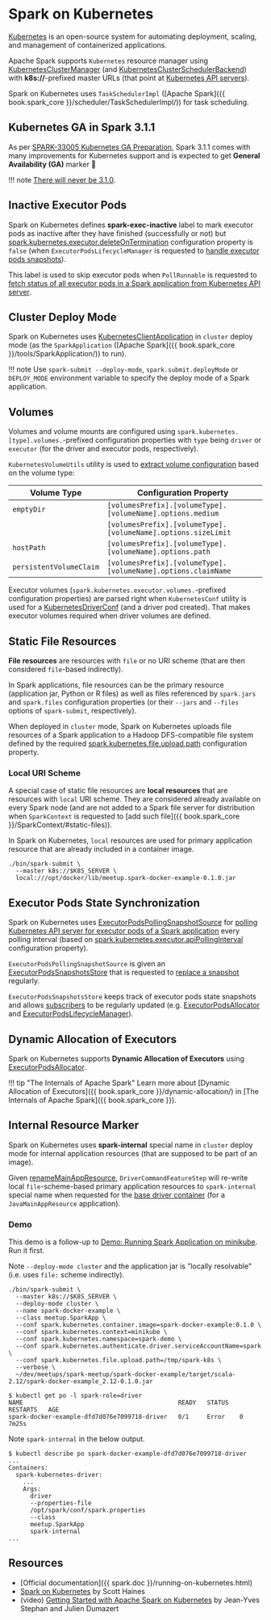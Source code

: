 # Spark on Kubernetes

[Kubernetes](https://kubernetes.io/) is an open-source system for automating deployment, scaling, and management of containerized applications.

Apache Spark supports `Kubernetes` resource manager using [KubernetesClusterManager](KubernetesClusterManager.md) (and [KubernetesClusterSchedulerBackend](KubernetesClusterSchedulerBackend.md)) with **k8s://**-prefixed master URLs (that point at [Kubernetes API servers](https://kubernetes.io/docs/concepts/overview/components/#kube-apiserver)).

Spark on Kubernetes uses `TaskSchedulerImpl` ([Apache Spark]({{ book.spark_core }}/scheduler/TaskSchedulerImpl/)) for task scheduling.

## Kubernetes GA in Spark 3.1.1

As per [SPARK-33005 Kubernetes GA Preparation](https://issues.apache.org/jira/browse/SPARK-33005), Spark 3.1.1 comes with many improvements for Kubernetes support and is expected to get **General Availability (GA)** marker 🎉

!!! note
    [There will never be 3.1.0](http://spark.apache.org/news/next-official-release-spark-3.1.1.html).

## <span id="SPARK_EXECUTOR_INACTIVE_LABEL"> Inactive Executor Pods

Spark on Kubernetes defines **spark-exec-inactive** label to mark executor pods as inactive after they have finished (successfully or not) but [spark.kubernetes.executor.deleteOnTermination](configuration-properties.md#spark.kubernetes.executor.deleteOnTermination) configuration property is `false` (when `ExecutorPodsLifecycleManager` is requested to [handle executor pods snapshots](ExecutorPodsLifecycleManager.md#onNewSnapshots)).

This label is used to skip executor pods when `PollRunnable` is requested to [fetch status of all executor pods in a Spark application from Kubernetes API server](PollRunnable.md#run).

## Cluster Deploy Mode

Spark on Kubernetes uses [KubernetesClientApplication](KubernetesClientApplication.md) in `cluster` deploy mode (as the `SparkApplication` ([Apache Spark]({{ book.spark_core }}/tools/SparkApplication/)) to run).

!!! note
    Use `spark-submit --deploy-mode`, `spark.submit.deployMode` or `DEPLOY_MODE` environment variable to specify the deploy mode of a Spark application.

## Volumes

Volumes and volume mounts are configured using `spark.kubernetes.[type].volumes.`-prefixed configuration properties with `type` being `driver` or `executor` (for the driver and executor pods, respectively).

`KubernetesVolumeUtils` utility is used to [extract volume configuration](KubernetesVolumeUtils.md#parseVolumeSpecificConf) based on the volume type:

Volume Type  | Configuration Property
-------------|---------
 `emptyDir`  | `[volumesPrefix].[volumeType].[volumeName].options.medium`
  &nbsp;     | `[volumesPrefix].[volumeType].[volumeName].options.sizeLimit`
 `hostPath`  | `[volumesPrefix].[volumeType].[volumeName].options.path`
 `persistentVolumeClaim` | `[volumesPrefix].[volumeType].[volumeName].options.claimName`

Executor volumes (`spark.kubernetes.executor.volumes.`-prefixed configuration properties) are parsed right when `KubernetesConf` utility is used for a [KubernetesDriverConf](KubernetesConf.md#createDriverConf) (and a driver pod created). That makes executor volumes required when driver volumes are defined.

## Static File Resources

**File resources** are resources with `file` or no URI scheme (that are then considered `file`-based indirectly).

In Spark applications, file resources can be the primary resource (application jar, Python or R files) as well as files referenced by `spark.jars` and `spark.files` configuration properties (or their `--jars` and `--files` options of `spark-submit`, respectively).

When deployed in `cluster` mode, Spark on Kubernetes uploads file resources of a Spark application to a Hadoop DFS-compatible file system defined by the required [spark.kubernetes.file.upload.path](configuration-properties.md#spark.kubernetes.file.upload.path) configuration property.

### Local URI Scheme

A special case of static file resources are **local resources** that are resources with `local` URI scheme. They are considered already available on every Spark node (and are not added to a Spark file server for distribution when `SparkContext` is requested to [add such file]({{ book.spark_core }}/SparkContext/#static-files)).

In Spark on Kubernetes, `local` resources are used for primary application resource that are already included in a container image.

```text
./bin/spark-submit \
  --master k8s://$K8S_SERVER \
  local:///opt/docker/lib/meetup.spark-docker-example-0.1.0.jar
```

## Executor Pods State Synchronization

Spark on Kubernetes uses [ExecutorPodsPollingSnapshotSource](ExecutorPodsPollingSnapshotSource.md) for [polling Kubernetes API server for executor pods of a Spark application](PollRunnable.md#run) every polling interval (based on [spark.kubernetes.executor.apiPollingInterval](configuration-properties.md#spark.kubernetes.executor.apiPollingInterval) configuration property).

`ExecutorPodsPollingSnapshotSource` is given an [ExecutorPodsSnapshotsStore](ExecutorPodsSnapshotsStore.md) that is requested to [replace a snapshot](ExecutorPodsSnapshotsStore.md#replaceSnapshot) regularly.

`ExecutorPodsSnapshotsStore` keeps track of executor pods state snapshots and allows [subscribers](ExecutorPodsSnapshotsStore.md#addSubscriber) to be regularly updated (e.g. [ExecutorPodsAllocator](ExecutorPodsAllocator.md) and [ExecutorPodsLifecycleManager](ExecutorPodsLifecycleManager.md)).

## Dynamic Allocation of Executors

Spark on Kubernetes supports **Dynamic Allocation of Executors** using [ExecutorPodsAllocator](ExecutorPodsAllocator.md).

!!! tip "The Internals of Apache Spark"
    Learn more about [Dynamic Allocation of Executors]({{ book.spark_core }}/dynamic-allocation/) in [The Internals of Apache Spark]({{ book.spark_core }}).

## <span id="spark-internal"> Internal Resource Marker

Spark on Kubernetes uses **spark-internal** special name in `cluster` deploy mode for internal application resources (that are supposed to be part of an image).

Given [renameMainAppResource](KubernetesUtils.md#renameMainAppResource), `DriverCommandFeatureStep` will re-write local `file`-scheme-based primary application resources to `spark-internal` special name when requested for the [base driver container](DriverCommandFeatureStep.md#baseDriverContainer) (for a `JavaMainAppResource` application).

### <span id="spark-internal-demo"> Demo

This demo is a follow-up to [Demo: Running Spark Application on minikube](demo/running-spark-application-on-minikube.md). Run it first.

Note `--deploy-mode cluster` and the application jar is "locally resolvable" (i.e. uses `file:` scheme indirectly).

```text
./bin/spark-submit \
  --master k8s://$K8S_SERVER \
  --deploy-mode cluster \
  --name spark-docker-example \
  --class meetup.SparkApp \
  --conf spark.kubernetes.container.image=spark-docker-example:0.1.0 \
  --conf spark.kubernetes.context=minikube \
  --conf spark.kubernetes.namespace=spark-demo \
  --conf spark.kubernetes.authenticate.driver.serviceAccountName=spark \
  --conf spark.kubernetes.file.upload.path=/tmp/spark-k8s \
  --verbose \
  ~/dev/meetups/spark-meetup/spark-docker-example/target/scala-2.12/spark-docker-example_2.12-0.1.0.jar
```

```text
$ kubectl get po -l spark-role=driver
NAME                                           READY   STATUS   RESTARTS   AGE
spark-docker-example-dfd7d076e7099718-driver   0/1     Error    0          7m25s
```

Note `spark-internal` in the below output.

```text
$ kubectl describe po spark-docker-example-dfd7d076e7099718-driver
...
Containers:
  spark-kubernetes-driver:
    ...
    Args:
      driver
      --properties-file
      /opt/spark/conf/spark.properties
      --class
      meetup.SparkApp
      spark-internal
...
```

## Resources

* [Official documentation]({{ spark.doc }}/running-on-kubernetes.html)
* [Spark on Kubernetes](https://levelup.gitconnected.com/spark-on-kubernetes-3d822969f85b) by Scott Haines
* (video) [Getting Started with Apache Spark on Kubernetes](https://www.youtube.com/watch?v=xo7BIkFWQP4) by Jean-Yves Stephan and Julien Dumazert
